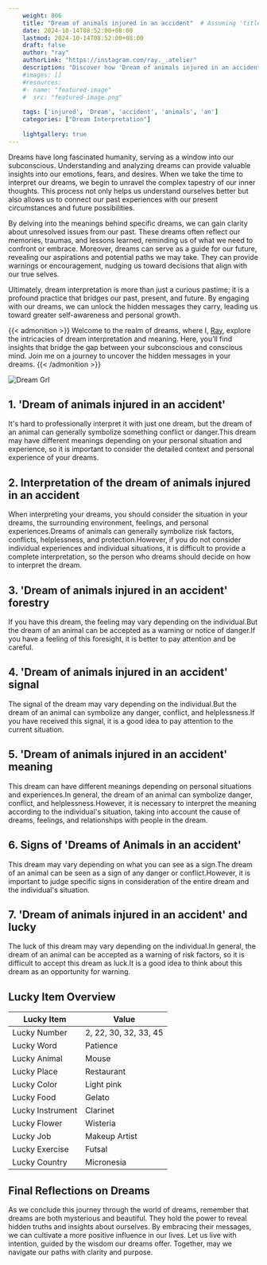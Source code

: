 ```yaml
---
    weight: 806
    title: "Dream of animals injured in an accident"  # Assuming 'title' column exists
    date: 2024-10-14T08:52:00+08:00
    lastmod: 2024-10-14T08:52:00+08:00
    draft: false
    author: "ray"
    authorLink: "https://instagram.com/ray._.atelier"
    description: "Discover how 'Dream of animals injured in an accident' can interpret your future and uncover its significant meanings in your life."
    #images: []
    #resources:
    #- name: "featured-image"
    #  src: "featured-image.png"
    
    tags: ['injured', 'Dream', 'accident', 'animals', 'an']
    categories: ["Dream Interpretation"]
    
    lightgallery: true
---
```

    
Dreams have long fascinated humanity, serving as a window into our subconscious. Understanding and analyzing dreams can provide valuable insights into our emotions, fears, and desires. When we take the time to interpret our dreams, we begin to unravel the complex tapestry of our inner thoughts. This process not only helps us understand ourselves better but also allows us to connect our past experiences with our present circumstances and future possibilities.

By delving into the meanings behind specific dreams, we can gain clarity about unresolved issues from our past. These dreams often reflect our memories, traumas, and lessons learned, reminding us of what we need to confront or embrace. Moreover, dreams can serve as a guide for our future, revealing our aspirations and potential paths we may take. They can provide warnings or encouragement, nudging us toward decisions that align with our true selves.

Ultimately, dream interpretation is more than just a curious pastime; it is a profound practice that bridges our past, present, and future. By engaging with our dreams, we can unlock the hidden messages they carry, leading us toward greater self-awareness and personal growth.

{{< admonition >}}
Welcome to the realm of dreams, where I, [Ray](https://instagram.com/ray._.atelier), explore the intricacies of dream interpretation and meaning. Here, you’ll find insights that bridge the gap between your subconscious and conscious mind. Join me on a journey to uncover the hidden messages in your dreams.
{{< /admonition >}}

![Dream Grl](https://cdn.pixabay.com/photo/2017/11/02/03/35/gothic-2910057_1280.jpg "Dream Grl")

## 1. 'Dream of animals injured in an accident'
It's hard to professionally interpret it with just one dream, but the dream of an animal can generally symbolize something conflict or danger.This dream may have different meanings depending on your personal situation and experience, so it is important to consider the detailed context and personal experience of your dreams.

## 2. Interpretation of the dream of animals injured in an accident
When interpreting your dreams, you should consider the situation in your dreams, the surrounding environment, feelings, and personal experiences.Dreams of animals can generally symbolize risk factors, conflicts, helplessness, and protection.However, if you do not consider individual experiences and individual situations, it is difficult to provide a complete interpretation, so the person who dreams should decide on how to interpret the dream.

## 3. 'Dream of animals injured in an accident' forestry
If you have this dream, the feeling may vary depending on the individual.But the dream of an animal can be accepted as a warning or notice of danger.If you have a feeling of this foresight, it is better to pay attention and be careful.

## 4. 'Dream of animals injured in an accident' signal
The signal of the dream may vary depending on the individual.But the dream of an animal can symbolize any danger, conflict, and helplessness.If you have received this signal, it is a good idea to pay attention to the current situation.

## 5. 'Dream of animals injured in an accident' meaning
This dream can have different meanings depending on personal situations and experiences.In general, the dream of an animal can symbolize danger, conflict, and helplessness.However, it is necessary to interpret the meaning according to the individual's situation, taking into account the cause of dreams, feelings, and relationships with people in the dream.

## 6. Signs of 'Dreams of Animals in an accident'
This dream may vary depending on what you can see as a sign.The dream of an animal can be seen as a sign of any danger or conflict.However, it is important to judge specific signs in consideration of the entire dream and the individual's situation.

## 7. 'Dream of animals injured in an accident' and lucky
The luck of this dream may vary depending on the individual.In general, the dream of an animal can be accepted as a warning of risk factors, so it is difficult to accept this dream as luck.It is a good idea to think about this dream as an opportunity for warning.

## Lucky Item Overview
| Lucky Item          | Value              |
|---------------|--------------------|
| Lucky Number        | 2, 22, 30, 32, 33, 45  |
| Lucky Word          | Patience |
| Lucky Animal        | Mouse |
| Lucky Place         | Restaurant     |
| Lucky Color         | Light pink     |
| Lucky Food          | Gelato      |
| Lucky Instrument    | Clarinet |
| Lucky Flower        | Wisteria    |
| Lucky Job           | Makeup Artist       |
| Lucky Exercise      | Futsal  |
| Lucky Country       | Micronesia    |


##  Final Reflections on Dreams

As we conclude this journey through the world of dreams, remember that dreams are both mysterious and beautiful. They hold the power to reveal hidden truths and insights about ourselves. By embracing their messages, we can cultivate a more positive influence in our lives. Let us live with intention, guided by the wisdom our dreams offer. Together, may we navigate our paths with clarity and purpose.
